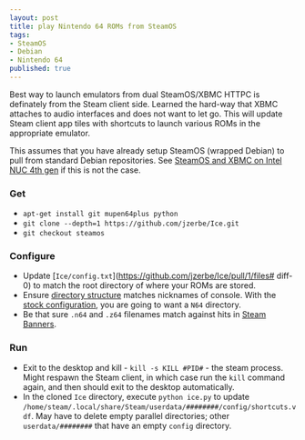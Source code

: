 ```yaml
---
layout: post
title: play Nintendo 64 ROMs from SteamOS
tags:
- SteamOS
- Debian
- Nintendo 64
published: true
---
```

Best way to launch emulators from dual SteamOS/XBMC HTTPC is definately from
the Steam client side. Learned the hard-way that XBMC attaches to audio
interfaces and does not want to let go. This will update Steam client app tiles
with shortcuts to launch various ROMs in the appropriate emulator.

This assumes that you have already setup SteamOS (wrapped Debian) to pull from
standard Debian repositories. See
[SteamOS and XBMC on Intel NUC 4th gen](http://vraidsys.com/2014/04/steamos-and-xbmc-on-intel-nuc-4th-gen/)
if this is not the case.

### Get
- `apt-get install git mupen64plus python`
- `git clone --depth=1 https://github.com/jzerbe/Ice.git`
- `git checkout steamos`

### Configure
- Update [`Ice/config.txt`](https://github.com/jzerbe/Ice/pull/1/files# diff-0)
to match the root directory of where your ROMs are stored.
- Ensure
[directory structure](http://scottrice.github.io/Ice/getting-started/#adding-roms)
matches nicknames of console. With the
[stock configuration](https://github.com/jzerbe/Ice/pull/1/files#diff-f454b79607a545fa5766ffa8dd45ebedR62),
you are going to want a `N64` directory.
- Be that sure `.n64` and `.z64` filenames match against hits in
[Steam Banners](http://steambanners.booru.org/).

### Run
- Exit to the desktop and kill - `kill -s KILL #PID#` - the steam process.
Might respawn the Steam client, in which case run the `kill` command again,
and then should exit to the desktop automatically.
- In the cloned `Ice` directory, execute `python ice.py` to update
`/home/steam/.local/share/Steam/userdata/########/config/shortcuts.vdf`.
May have to delete empty parallel directories; other `userdata/########`
that have an empty `config` directory.

